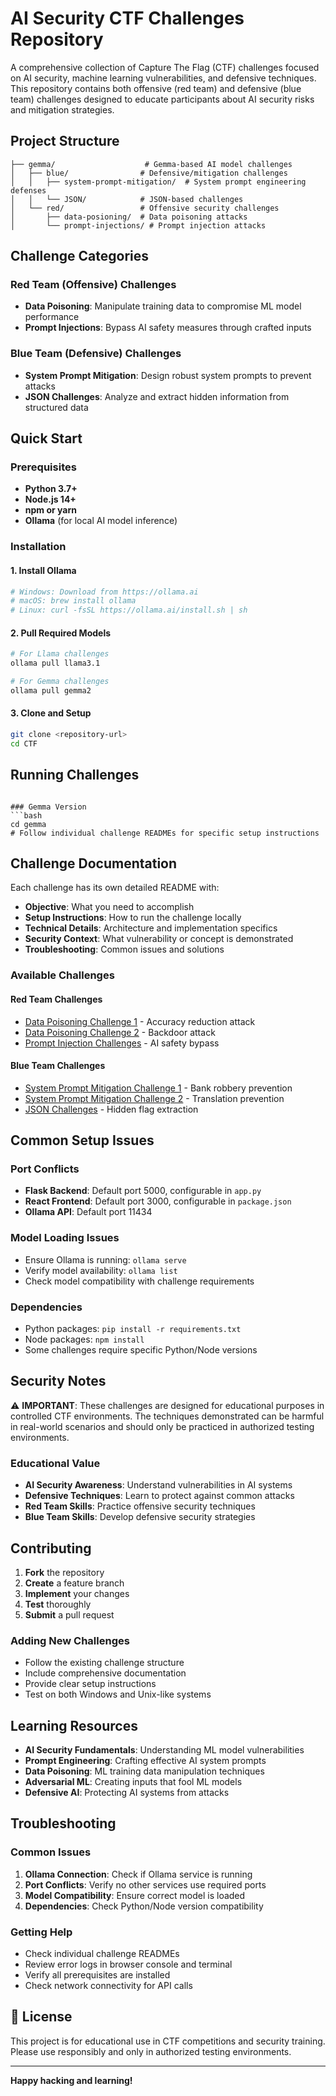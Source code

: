 # AI Security CTF Challenges Repository

A comprehensive collection of Capture The Flag (CTF) challenges focused on AI security, machine learning vulnerabilities, and defensive techniques. This repository contains both offensive (red team) and defensive (blue team) challenges designed to educate participants about AI security risks and mitigation strategies.

## Project Structure

```
├── gemma/                    # Gemma-based AI model challenges
│   ├── blue/                # Defensive/mitigation challenges
│   │   ├── system-prompt-mitigation/  # System prompt engineering defenses
│   │   └── JSON/            # JSON-based challenges
│   └── red/                 # Offensive security challenges
│       ├── data-posioning/  # Data poisoning attacks
│       └── prompt-injections/ # Prompt injection attacks
```

## Challenge Categories

### Red Team (Offensive) Challenges
- **Data Poisoning**: Manipulate training data to compromise ML model performance
- **Prompt Injections**: Bypass AI safety measures through crafted inputs

### Blue Team (Defensive) Challenges
- **System Prompt Mitigation**: Design robust system prompts to prevent attacks
- **JSON Challenges**: Analyze and extract hidden information from structured data

## Quick Start

### Prerequisites
- **Python 3.7+**
- **Node.js 14+**
- **npm or yarn**
- **Ollama** (for local AI model inference)

### Installation

#### 1. Install Ollama
```bash
# Windows: Download from https://ollama.ai
# macOS: brew install ollama
# Linux: curl -fsSL https://ollama.ai/install.sh | sh
```

#### 2. Pull Required Models
```bash
# For Llama challenges
ollama pull llama3.1

# For Gemma challenges
ollama pull gemma2
```

#### 3. Clone and Setup
```bash
git clone <repository-url>
cd CTF
```

## Running Challenges

```

### Gemma Version
```bash
cd gemma
# Follow individual challenge READMEs for specific setup instructions
```

## Challenge Documentation

Each challenge has its own detailed README with:
- **Objective**: What you need to accomplish
- **Setup Instructions**: How to run the challenge locally
- **Technical Details**: Architecture and implementation specifics
- **Security Context**: What vulnerability or concept is demonstrated
- **Troubleshooting**: Common issues and solutions

### Available Challenges

#### Red Team Challenges
- [Data Poisoning Challenge 1](llama/red%20-team/data-posioning/data-poisoning1/README.md) - Accuracy reduction attack
- [Data Poisoning Challenge 2](llama/red%20-team/data-posioning/data-poisoning2/README.md) - Backdoor attack
- [Prompt Injection Challenges](llama/red%20-team/prompt-injections/README.md) - AI safety bypass

#### Blue Team Challenges
- [System Prompt Mitigation Challenge 1](llama/blue/system-prompt-mitigation/challange1/README.md) - Bank robbery prevention
- [System Prompt Mitigation Challenge 2](llama/blue/system-prompt-mitigation/challange2/README.md) - Translation prevention
- [JSON Challenges](llama/blue/JSON/) - Hidden flag extraction

## Common Setup Issues

### Port Conflicts
- **Flask Backend**: Default port 5000, configurable in `app.py`
- **React Frontend**: Default port 3000, configurable in `package.json`
- **Ollama API**: Default port 11434

### Model Loading Issues
- Ensure Ollama is running: `ollama serve`
- Verify model availability: `ollama list`
- Check model compatibility with challenge requirements

### Dependencies
- Python packages: `pip install -r requirements.txt`
- Node packages: `npm install`
- Some challenges require specific Python/Node versions

## Security Notes

⚠️ **IMPORTANT**: These challenges are designed for educational purposes in controlled CTF environments. The techniques demonstrated can be harmful in real-world scenarios and should only be practiced in authorized testing environments.

### Educational Value
- **AI Security Awareness**: Understand vulnerabilities in AI systems
- **Defensive Techniques**: Learn to protect against common attacks
- **Red Team Skills**: Practice offensive security techniques
- **Blue Team Skills**: Develop defensive security strategies

## Contributing

1. **Fork** the repository
2. **Create** a feature branch
3. **Implement** your changes
4. **Test** thoroughly
5. **Submit** a pull request

### Adding New Challenges
- Follow the existing challenge structure
- Include comprehensive documentation
- Provide clear setup instructions
- Test on both Windows and Unix-like systems

## Learning Resources

- **AI Security Fundamentals**: Understanding ML model vulnerabilities
- **Prompt Engineering**: Crafting effective AI system prompts
- **Data Poisoning**: ML training data manipulation techniques
- **Adversarial ML**: Creating inputs that fool ML models
- **Defensive AI**: Protecting AI systems from attacks

## Troubleshooting

### Common Issues
1. **Ollama Connection**: Check if Ollama service is running
2. **Port Conflicts**: Verify no other services use required ports
3. **Model Compatibility**: Ensure correct model is loaded
4. **Dependencies**: Check Python/Node version compatibility

### Getting Help
- Check individual challenge READMEs
- Review error logs in browser console and terminal
- Verify all prerequisites are installed
- Check network connectivity for API calls

## 📄 License

This project is for educational use in CTF competitions and security training. Please use responsibly and only in authorized testing environments.

---

**Happy hacking and learning!**
